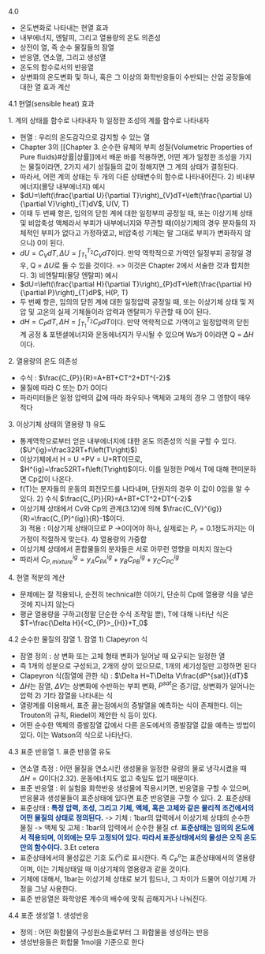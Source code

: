 4.0
- 온도변화로 나타내는 현열 효과
- 내부에너지, 엔탈피, 그리고 열용량의 온도 의존성
- 상전이 열, 즉 순수 물질들의 잠열
- 반응열, 연소열, 그리고 생성열
- 온도의 함수로서의 반응열
- 상변화의 온도변화 및 하나, 혹은 그 이상의 화학반응들이 수반되는 산업 공정들에 대한 열 효과 계산

4.1 현열(sensible heat) 효과

1\. 계의 상태를 함수로 나타내자
1\) 일정한 조성의 계를 함수로 나타내자
- 현열 : 우리의 온도감각으로 감지할 수 있는 열
- Chapter 3의 [[Chapter 3. 순수한 유체의 부피 성질(Volumetric Properties of Pure fluids)#상률|상률]]에서 배운 바를 적용하면, 어떤 계가 일정한 조성을 가지는 물질이라면, 2가지 세기 성질들의 값이 정해지면 그 계의 상태가 결정된다. 
- 따라서, 어떤 계의 상태는 두 개의 다른 상태변수의 함수로 나타내어진다.
2\) 비내부에너지(몰당 내부에너지) 예시
- $dU=\left(\frac{\partial U}{\partial T}\right)_{V}dT+\left(\frac{\partial U}{\partial V}\right)_{T}dV$, U(V, T)
- 이때 두 번째 항은, 임의의 닫힌 계에 대한 일정부피 공정일 때, 또는 이상기체 상태 및 비압축성 액체라서 부피가 내부에너지와 무관할 때(이상기체의 경우 분자들의 자체적인 부피가 없다고 가정하였고, 비압축성 기체는 말 그대로 부피가 변화하지 않으니) 0이 된다.
- $dU=C_{V}dT,\Delta U=\int_{T_1}^{T_2}C_{V}dT$이다. 만약 역학적으로 가역인 일정부피 공정일 경우, Q = $\Delta U$로 둘 수 있을 것이다. => 이것은 Chapter 2에서 서술한 것과 합치한다.
3\) 비엔탈피(몰당 엔탈피) 예시
- $dU=\left(\frac{\partial H}{\partial T}\right)_{P}dT+\left(\frac{\partial H}{\partial P}\right)_{T}dP$, H(P, T)
- 두 번째 항은, 임의의 닫힌 계에 대한 일정압력 공정일 때, 또는 이상기체 상태 및 저압 및 고온의 실제 기체들이라 압력과 엔탈피가 무관할 때 0이 된다.
- $dH=C_{P}dT,\Delta H=\int_{T_1}^{T_2}C_{P}dT$이다. 만약 역학적으로 가역이고 일정압력의 닫힌 계 공정 & 포텐셜에너지와 운동에너지가 무시될 수 있으며 Ws가 0이라면 Q = $\Delta H$이다.

2\. 열용량의 온도 의존성
- 수식 : $\frac{C_{P}}{R}=A+BT+CT^2+DT^{-2}$
- 물질에 따라 C 또는 D가 0이다
- 파라미터들은 일정 압력의 값에 따라 좌우되나 액체와 고체의 경우 그 영향이 매우 적다

3\. 이상기체 상태의 열용량
1\) 유도
- 통계역학으로부터 얻은 내부에너지에 대한 온도 의존성의 식을 구할 수 있다.($U^{ig}=\frac32RT+f\left(T\right)$)
- 이상기체에서 H = U +PV = U+RT이므로, $H^{ig}=\frac52RT+f\left(T\right)$이다. 이를 일정한 P에서 T에 대해 편미분하면 Cp값이 나온다.
- f(T)는 분자들의 운동의 회전모드를 나타내며, 단원자의 경우 이 값이 0임을 알 수 있다.
2\) 수식 $\frac{C_{P}}{R}=A+BT+CT^2+DT^{-2}$
- 이상기체 상태에서 Cv와 Cp의 관계(3.12)에 의해 $\frac{C_{V}^{ig}}{R}=\frac{C_{P}^{ig}}{R}-1$이다.  
3\) 적용 : 이상기체 상태이므로 P ->0이어야 하나, 실제로는 $P_{r}=0.1$정도까지는 이 가정이 적절하게 맞는다.
4\) 열용량의 가중합
- 이상기체 상태에서 혼합물들의 분자들은 서로 아무런 영향을 미치지 않는다
- 따라서 $C_{P,mixture}^{ig}=y_{A}C_{PA}^{ig}+y_{B}C_{PB}^{ig}+y_{C}C_{PC}^{ig}$

4\. 현열 적분의 계산
- 문제에는 잘 적용되나, 순전히 technical한 이야기, 단순히 Cp에 열용량 식을 넣은 것에 지나지 않는다
- 평균 열용량을 구하고(정말 단순한 수식 조작일 뿐), T에 대해 나타난 식은 $T=\frac{\Delta H}{<C_{P}>_{H}}+T_0$

4.2 순수한 물질의 잠열
1\. 잠열
1\) Clapeyron 식
- 잠열 정의 : 상 변화 또는 고체 형태 변화가 일어날 때 요구되는 일정한 열
- 즉 1개의 성분으로 구성되고, 2개의 상이 있으므로, 1개의 세기성질만 고정하면 된다
- Clapeyron 식(잠열에 관한 식) : $\Delta H=T\Delta V\frac{dP^{sat}}{dT}$
- $\Delta H$는 잠열, $\Delta V$는 상변화에 수반하는 부피 변화, $P^{sat}$은 증기압, 상변화가 일어나는 압력
2\) 기타 잠열을 나타내는 식
- 열량계를 이용해서, 표준 끓는점에서의 증발열을 예측하는 식이 존재한다. 이는 Trouton의 규칙, Riedel이 제안한 식 등이 있다.
- 어떤 순수한 액체의 증발잠열 값에서 다른 온도에서의 증발잠열 값을 예측는 방법이 있다. 이는 Watson의 식으로 나타난다.

4.3 표준 반응열
1\. 표준 반응열 유도
- 연소열 측정 : 어떤 물질을 연소시킨 생성물을 일정한 유량의 물로 냉각시켰을 때 $\Delta H=Q$이다(2.32). 운동에너지도 없고 축일도 없기 때문이다. 
- 표준 반응열 : 위 실험을 화학반응 생성물에 적용시키면, 반응열을 구할 수 있으며, 반응물과 생성물들이 표준상태에 있다면 표준 반응열을 구할 수 있다.
2\. 표준상태
- 표준상태 : <font color="#003380"><strong>특정 압력, 조성, 그리고 기체, 액체, 혹은 고체와 같은 물리적 조건에서의 어떤 물질의 상태로 정의된다.</strong></font>
	-> 기체 : 1bar의 압력에서 이상기체 상태의 순수한 물질
	-> 액체 및 고체 : 1bar의 압력에서 순수한 물질
	cf. <font color="#003380"><strong>표준상태는 임의의 온도에서 적용되며, 이외에는 모두 고정되어 있다. 따라서 표준상태에서의 물성은 오직 온도만의 함수이다.</strong></font>
3\.Et cetera
- 표준상태에서의 물성값은 기호 도($^{o}$)로 표시한다. 즉 $C_{P}^{o}$는 표준상태에서의 열용량이며, 이는 기체상태일 때 이상기체의 열용량과 같을 것이다.
- 기체에 대해서, 1bar는 이상기체 상태로 보기 힘드나, 그 차이가 드물어 이상기체 가정을 그냥 사용한다.
- 표준 반응열은 화학양론 계수의 배수에 맞춰 곱해지거나 나눠진다.

4.4 표준 생성열
1\. 생성반응
- 정의 : 어떤 화합물의 구성원소들로부터 그 화합물을 생성하는 반응
- 생성반응들은 화합물 1mol을 기준으로 한다
